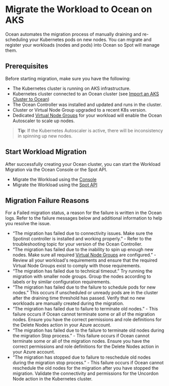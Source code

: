 <meta name=“robots” content=“noindex”>

#  Migrate the Workload to Ocean on AKS

Ocean automates the migration process of manually draining and re-scheduling your Kubernetes pods on new nodes. You can migrate and register your workloads (nodes and pods) into Ocean so Spot will manage them.

##  Prerequisites

Before starting migration, make sure you have the following:

*  The Kubernetes cluster is running on AKS infrastructure.
*  Kubernetes cluster connected to an Ocean cluster (see [Import an AKS Cluster to Ocean](https://docs.spot.io/ocean/getting-started/aks/?id=import-an-aks-cluster-to-ocean))
*  The Ocean Controller was installed and updated and runs in the cluster.
*  Cluster or Virtual Node Group upgraded to a recent K8s version.
*  Dedicated [Virtual Node Groups](https://docs.spot.io/ocean/features/vngs/?id=virtual-node-groups) for your workload will enable the Ocean Autoscaler to scale up nodes.

>**Tip**: If the Kubernetes Autoscaler is active, there will be inconsistency in spinning up new nodes.

##  Start Workload Migration

After successfully creating your Ocean cluster, you can start the Workload Migration via the Ocean Console or the Spot API.

*  Migrate the Workload using the [Console](https://docs.spot.io/ocean/tutorials/migrate-workload-aks-ui?id=migrate-aks-workload-using-the-console)
*  Migrate the Workload using the [Spot API](https://docs.spot.io/ocean/tutorials/migrate-workload-aks-api?id=migrate-aks-workload-using-the-spot-api)
 
##  Migration Failure Reasons

For a Failed migration status, a reason for the failure is written in the Ocean logs. 
Refer to the failure messages below and additional information to help you resolve the issue.

*  “The migration has failed due to connectivity issues. Make sure the Spotinst controller is installed and working properly.” - Refer to the troubleshooting topic for your version of the Ocean Controller.
*  “The migration has failed due to the inability to spin up enough new nodes. Make sure all required [Virtual Node Groups](https://docs.spot.io/ocean/features/vngs/) are configured.” - Review all your workload's requirements and ensure that the required Virtual Node Groups exist to comply with those requirements.
*  “The migration has failed due to technical timeout.” Try running the migration with smaller node groups. Group the nodes according to labels or by similar configuration requirements.
*  “The migration has failed due to the failure to schedule pods for new nodes.” This occurs if unscheduled or unready pods are in the cluster after the draining time threshold has passed. Verify that no new workloads are manually created during the migration.
*  “The migration has failed due to failure to terminate old nodes.” - This failure occurs if Ocean cannot terminate some or all of the migration nodes. Ensure you have the correct permissions and role definitions for the Delete Nodes action in your Azure account.
*  “The migration has failed due to the failure to terminate old nodes during the migration Stop process.”  - This failure occurs if Ocean cannot terminate some or all of the migration nodes. Ensure you have the correct permissions and role definitions for the Delete Nodes action in your Azure account.
*  “The migration has stopped due to failure to reschedule old nodes during the migration stop process.” - This failure occurs if Ocean cannot reschedule the old nodes for the migration after you have stopped the migration. Validate the connectivity and permissions for the Uncordon Node action in the Kubernetes cluster.
